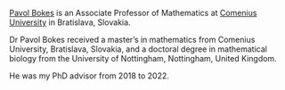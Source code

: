 [Pavol Bokes](https://sluzby.fmph.uniba.sk/ludia/bokes3) is an Associate Professor of Mathematics at [Comenius University](https://uniba.sk/en/) in Bratislava, Slovakia. 

Dr Pavol Bokes received a master’s in mathematics from Comenius University, Bratislava, Slovakia, and a doctoral degree in mathematical biology from the University of Nottingham, Nottingham, United Kingdom.

He was my PhD advisor from 2018 to 2022.
